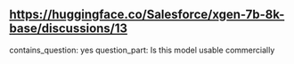 ## https://huggingface.co/Salesforce/xgen-7b-8k-base/discussions/13

contains_question: yes
question_part: Is this model usable commercially